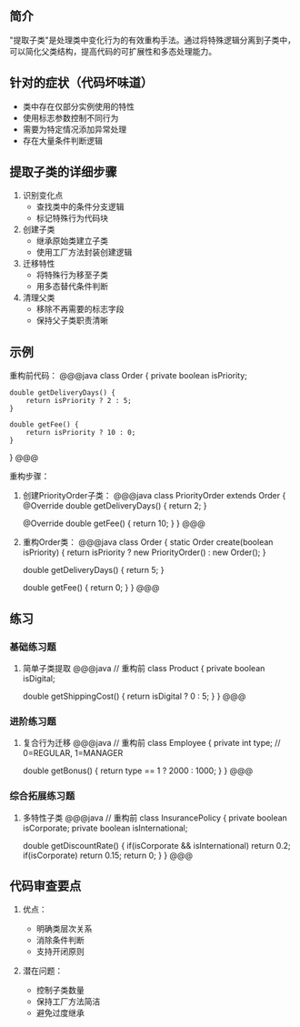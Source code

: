 ## 简介
"提取子类"是处理类中变化行为的有效重构手法。通过将特殊逻辑分离到子类中，可以简化父类结构，提高代码的可扩展性和多态处理能力。

## 针对的症状（代码坏味道）
- 类中存在仅部分实例使用的特性
- 使用标志参数控制不同行为
- 需要为特定情况添加异常处理
- 存在大量条件判断逻辑

## 提取子类的详细步骤
1. 识别变化点
   - 查找类中的条件分支逻辑
   - 标记特殊行为代码块
2. 创建子类
   - 继承原始类建立子类
   - 使用工厂方法封装创建逻辑
3. 迁移特性
   - 将特殊行为移至子类
   - 用多态替代条件判断
4. 清理父类
   - 移除不再需要的标志字段
   - 保持父子类职责清晰

## 示例
重构前代码：
@@@java
class Order {
    private boolean isPriority;
    
    double getDeliveryDays() {
        return isPriority ? 2 : 5;
    }
    
    double getFee() {
        return isPriority ? 10 : 0;
    }
}
@@@

重构步骤：
1. 创建PriorityOrder子类：
@@@java
class PriorityOrder extends Order {
    @Override
    double getDeliveryDays() {
        return 2;
    }
    
    @Override
    double getFee() {
        return 10;
    }
}
@@@

2. 重构Order类：
@@@java
class Order {
    static Order create(boolean isPriority) {
        return isPriority ? new PriorityOrder() : new Order();
    }
    
    double getDeliveryDays() {
        return 5;
    }
    
    double getFee() {
        return 0;
    }
}
@@@

## 练习
### 基础练习题
1. 简单子类提取
@@@java
// 重构前
class Product {
    private boolean isDigital;
    
    double getShippingCost() {
        return isDigital ? 0 : 5;
    }
}
@@@

### 进阶练习题
1. 复合行为迁移
@@@java
// 重构前
class Employee {
    private int type; // 0=REGULAR, 1=MANAGER
    
    double getBonus() {
        return type == 1 ? 2000 : 1000;
    }
}
@@@

### 综合拓展练习题
1. 多特性子类
@@@java
// 重构前
class InsurancePolicy {
    private boolean isCorporate;
    private boolean isInternational;
    
    double getDiscountRate() {
        if(isCorporate && isInternational) return 0.2;
        if(isCorporate) return 0.15;
        return 0;
    }
}
@@@

## 代码审查要点
1. 优点：
   - 明确类层次关系
   - 消除条件判断
   - 支持开闭原则

2. 潜在问题：
   - 控制子类数量
   - 保持工厂方法简洁
   - 避免过度继承
